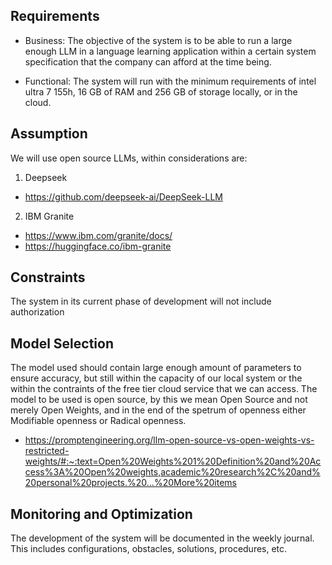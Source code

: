 ## Requirements
- Business: The objective of the system is to be able to run a large enough LLM in a language learning application within a certain system specification that the company can afford at the time being.

- Functional: The system will run with the minimum requirements of intel ultra 7 155h, 16 GB of RAM and 256 GB of storage locally, or in the cloud.


## Assumption
We will use open source LLMs, within considerations are: 
1. Deepseek
- https://github.com/deepseek-ai/DeepSeek-LLM
2. IBM Granite
- https://www.ibm.com/granite/docs/
- https://huggingface.co/ibm-granite

## Constraints
The system in its current phase of development will not include authorization 

## Model Selection
The model used should contain large enough amount of parameters to ensure accuracy, but still within the capacity of our local system or the within the contraints of the free tier cloud service that we can access.
The model to be used is open source, by this we mean Open Source and not merely Open Weights, and in the end of the spetrum of openness either Modifiable openness or Radical openness.
- https://promptengineering.org/llm-open-source-vs-open-weights-vs-restricted-weights/#:~:text=Open%20Weights%201%20Definition%20and%20Access%3A%20Open%20weights,academic%20research%2C%20and%20personal%20projects.%20...%20More%20items

## Monitoring and Optimization
The development of the system will be documented in the weekly journal. This includes configurations, obstacles, solutions, procedures, etc.
